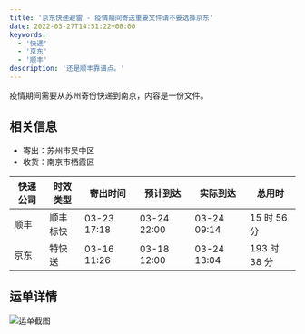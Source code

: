 ```yaml
---
title: '京东快递避雷 - 疫情期间寄送重要文件请不要选择京东'
date: 2022-03-27T14:51:22+08:00
keywords:
  - '快递'
  - '京东'
  - '顺丰'
description: '还是顺丰靠谱点。'
---
```


疫情期间需要从苏州寄份快递到南京，内容是一份文件。

<!--more-->

## 相关信息

- 寄出：苏州市吴中区
- 收货：南京市栖霞区

| 快递公司 | 时效类型 | 寄出时间    | 预计到达    | 实际到达    | 总用时       |
| -------- | -------- | ----------- | ----------- | ----------- | ------------ |
| 顺丰     | 顺丰标快 | 03-23 17:18 | 03-24 22:00 | 03-24 09:14 | 15 时 56 分  |
| 京东     | 特快送   | 03-16 11:26 | 03-18 12:00 | 03-24 13:04 | 193 时 38 分 |

## 运单详情

![运单截图](20220324185435.webp)
